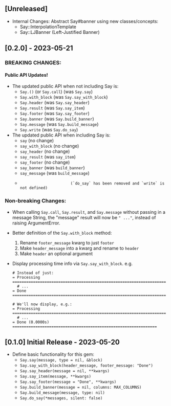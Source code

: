 ## [Unreleased]
- Internal Changes: Abstract Say#banner using new classes/concepts:
  - Say::InterpolationTemplate
  - Say::LJBanner (Left-Justified Banner)

## [0.2.0] - 2023-05-21

### BREAKING CHANGES:

#### Public API Updates!
- The updated public API when not including Say is:
  - `Say.()` (or `Say.call`)  (was `Say.say`)
  - `Say.with_block`          (was `Say.say_with_block`)
  - `Say.header`              (was `Say.say_header`)
  - `Say.result`              (was `Say.say_item`)
  - `Say.footer`              (was `Say.say_footer`)
  - `Say.banner`              (was `Say.build_banner`)
  - `Say.message`             (was `Say.build_message`)
  - `Say.write`               (was `Say.do_say`)
- The updated public API when including Say is:
  - `say`                     (no change)
  - `say_with_block`          (no change)
  - `say_header`              (no change)
  - `say_result`              (was `say_item`)
  - `say_footer`              (no change)
  - `say_banner`              (was `build_banner`)
  - `say_message`             (was `build_message`)
  -                           (`do_say` has been removed and `write` is not defined)

### Non-breaking Changes:
- When calling `Say.call`, `Say.result`, and `Say.message` without passing in a message String, the "message" result will now be `" ..."`, instead of raising ArgumentError.

- Better definition of the `Say.with_block` method:
  1. Rename `footer_message` kwarg to just `footer`
  2. Make `header_message` into a kwarg and rename to `header`
  3. Make `header` an optional argument

- Display processing time info via `Say.say_with_block`. e.g.
    ```
    # Instead of just:
    = Processing ===================================================================
      # ...
    = Done =========================================================================

    # We'll now display, e.g.:
    = Processing ===================================================================
      # ...
    = Done (0.0000s) ===============================================================
    ```

## [0.1.0] Initial Release - 2023-05-20

- Define basic functionality for this gem:
  - `Say.say(message, type = nil, &block)`
  - `Say.say_with_block(header_message, footer_message: "Done")`
  - `Say.say_header(message = nil, **kwargs)`
  - `Say.say_item(message, **kwargs)`
  - `Say.say_footer(message = "Done", **kwargs)`
  - `Say.build_banner(message = nil, columns: MAX_COLUMNS)`
  - `Say.build_message(message, type: nil)`
  - `Say.do_say(*messages, silent: false)`
